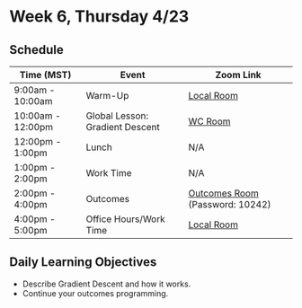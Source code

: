 # Week 6, Thursday 4/23

## Schedule
| Time (MST)                  | Event                             | Zoom Link                                    |
|-----------------------|-----------------------------------|----------------------------------------------|
| 9:00am - 10:00am | Warm-Up                 | [Local Room](https://generalassembly.zoom.us/j/4539501986?pwd=NVZoQ2s1NXRZckVoc0RkQ2NTbCs1Zz09) |
| 10:00am - 12:00pm | Global Lesson: Gradient Descent | [WC Room](https://generalassembly.zoom.us/j/620270527?pwd=Tkdpc29RZ0tCdGVpUjJDVGFHd3d0Zz09)   |
| 12:00pm - 1:00pm | Lunch                       | N/A |
| 1:00pm - 2:00pm | Work Time | N/A |
| 2:00pm - 4:00pm  | Outcomes | [Outcomes Room](https://generalassembly.zoom.us/j/4863356769) (Password: 10242)  |
| 4:00pm - 5:00pm  | Office Hours/Work Time | [Local Room](https://generalassembly.zoom.us/j/4539501986?pwd=NVZoQ2s1NXRZckVoc0RkQ2NTbCs1Zz09)  |

## Daily Learning Objectives
- Describe Gradient Descent and how it works.
- Continue your outcomes programming.
